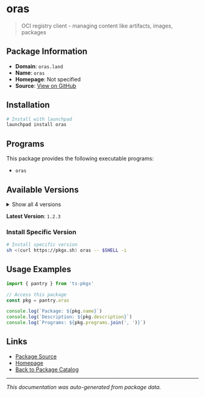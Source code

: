 # oras

> OCI registry client - managing content like artifacts, images, packages

## Package Information

- **Domain**: `oras.land`
- **Name**: `oras`
- **Homepage**: Not specified
- **Source**: [View on GitHub](https://github.com/pkgxdev/pantry/tree/main/projects/oras.land/package.yml)

## Installation

```bash
# Install with launchpad
launchpad install oras
```

## Programs

This package provides the following executable programs:

- `oras`

## Available Versions

<details>
<summary>Show all 4 versions</summary>

- `1.2.3`, `1.2.2`, `1.2.1`, `1.2.0`

</details>

**Latest Version**: `1.2.3`

### Install Specific Version

```bash
# Install specific version
sh <(curl https://pkgx.sh) oras -- $SHELL -i
```

## Usage Examples

```typescript
import { pantry } from 'ts-pkgx'

// Access this package
const pkg = pantry.oras

console.log(`Package: ${pkg.name}`)
console.log(`Description: ${pkg.description}`)
console.log(`Programs: ${pkg.programs.join(', ')}`)
```

## Links

- [Package Source](https://github.com/pkgxdev/pantry/tree/main/projects/oras.land/package.yml)
- [Homepage](#)
- [Back to Package Catalog](../package-catalog.md)

---

*This documentation was auto-generated from package data.*
